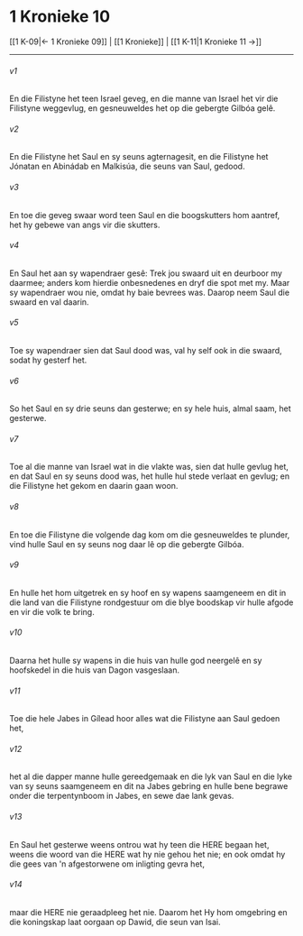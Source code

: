 # 1 Kronieke 10

[[1 K-09|← 1 Kronieke 09]] | [[1 Kronieke]] | [[1 K-11|1 Kronieke 11 →]]
***

###### v1
En die Filistyne het teen Israel geveg, en die manne van Israel het vir die Filistyne weggevlug, en gesneuweldes het op die gebergte Gilbóa gelê. 
###### v2
En die Filistyne het Saul en sy seuns agternagesit, en die Filistyne het Jónatan en Abinádab en Malkisúa, die seuns van Saul, gedood. 
###### v3
En toe die geveg swaar word teen Saul en die boogskutters hom aantref, het hy gebewe van angs vir die skutters. 
###### v4
En Saul het aan sy wapendraer gesê: Trek jou swaard uit en deurboor my daarmee; anders kom hierdie onbesnedenes en dryf die spot met my. Maar sy wapendraer wou nie, omdat hy baie bevrees was. Daarop neem Saul die swaard en val daarin. 
###### v5
Toe sy wapendraer sien dat Saul dood was, val hy self ook in die swaard, sodat hy gesterf het. 
###### v6
So het Saul en sy drie seuns dan gesterwe; en sy hele huis, almal saam, het gesterwe. 
###### v7
Toe al die manne van Israel wat in die vlakte was, sien dat hulle gevlug het, en dat Saul en sy seuns dood was, het hulle hul stede verlaat en gevlug; en die Filistyne het gekom en daarin gaan woon. 
###### v8
En toe die Filistyne die volgende dag kom om die gesneuweldes te plunder, vind hulle Saul en sy seuns nog daar lê op die gebergte Gilbóa. 
###### v9
En hulle het hom uitgetrek en sy hoof en sy wapens saamgeneem en dit in die land van die Filistyne rondgestuur om die blye boodskap vir hulle afgode en vir die volk te bring. 
###### v10
Daarna het hulle sy wapens in die huis van hulle god neergelê en sy hoofskedel in die huis van Dagon vasgeslaan. 
###### v11
Toe die hele Jabes in Gílead hoor alles wat die Filistyne aan Saul gedoen het, 
###### v12
het al die dapper manne hulle gereedgemaak en die lyk van Saul en die lyke van sy seuns saamgeneem en dit na Jabes gebring en hulle bene begrawe onder die terpentynboom in Jabes, en sewe dae lank gevas. 
###### v13
En Saul het gesterwe weens ontrou wat hy teen die HERE begaan het, weens die woord van die HERE wat hy nie gehou het nie; en ook omdat hy die gees van 'n afgestorwene om inligting gevra het, 
###### v14
maar die HERE nie geraadpleeg het nie. Daarom het Hy hom omgebring en die koningskap laat oorgaan op Dawid, die seun van Isai. 

